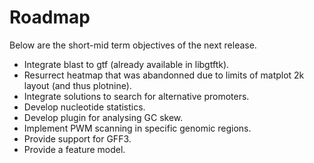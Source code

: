 # Roadmap


Below are the short-mid term objectives of the next release.

- Integrate blast to gtf (already available in libgtftk).
- Resurrect heatmap that was abandonned due to limits of matplot 2k layout (and thus plotnine).
- Integrate solutions to search for alternative promoters.
- Develop nucleotide statistics.
- Develop plugin for analysing GC skew.
- Implement PWM scanning in specific genomic regions.
- Provide support for GFF3.
- Provide a feature model.

